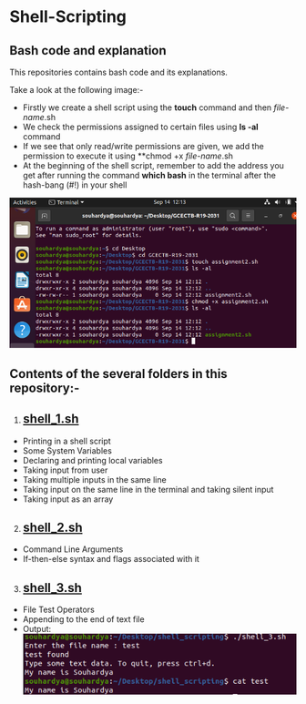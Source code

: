 # Shell-Scripting
## Bash code and explanation

This repositories contains bash code and its explanations.

Take a look at the following image:-
- Firstly we create a shell script using the **touch** command and then *file-name*.sh
- We check the permissions assigned to certain files using **ls -al** command
- If we see that only read/write permissions are given, we add the permission to execute it using **chmod +x *file-name*.sh
- At the beginning of the shell script, remember to add the address you get after running the command **which bash** in the terminal after the hash-bang (#!) in your shell

![terminal_img](https://github.com/Souhardya-Ganguly/Shell-Scripting/blob/main/images/intro.PNG?raw=true)

## Contents of the several folders in this repository:-
1. ## [shell_1.sh](https://github.com/Souhardya-Ganguly/Shell-Scripting/blob/main/shell_1.sh)
* Printing in a shell script
* Some System Variables
* Declaring and printing local variables
* Taking input from user
* Taking multiple inputs in the same line
* Taking input on the same line in the terminal and taking silent input
* Taking input as an array

2. ## [shell_2.sh](https://github.com/Souhardya-Ganguly/Shell-Scripting/blob/main/shell_2.sh)
* Command Line Arguments
* If-then-else syntax and flags associated with it

3. ## [shell_3.sh](https://github.com/Souhardya-Ganguly/Shell-Scripting/blob/main/shell_3.sh)
* File Test Operators
* Appending to the end of text file
* Output: ![terminal_img](https://github.com/Souhardya-Ganguly/Shell-Scripting/blob/main/images/cat_op.PNG)



